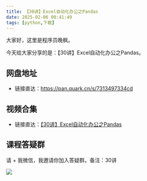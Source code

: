 ```yaml
---
title: 【30讲】Excel自动化办公之Pandas
date: 2025-02-06 00:41:49
tags: [python,下载]
---
```



大家好，这里是程序员晚枫。

今天给大家分享的是：【30讲】Excel自动化办公之Pandas。

## 网盘地址

- 链接直达：https://pan.quark.cn/s/7313497334cd

## 视频合集

- 链接直达：[【30讲】Excel自动化办公之Pandas](http://www.python-office.com/course-002/30-Excel/30-Excel.html)


## 课程答疑群

请 + 我微信，我邀请你加入答疑群。备注：30讲

![](https://python-office-1300615378.cos.ap-chongqing.myqcloud.com/wechat/wechat.jpg)



